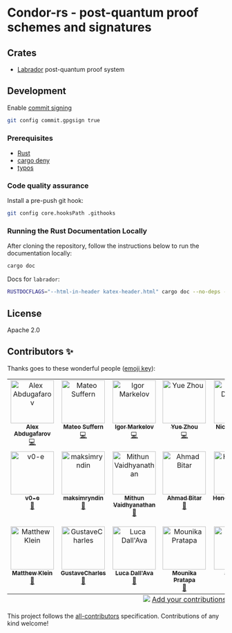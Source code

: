 # Condor-rs - post-quantum proof schemes and signatures

## Crates

* [Labrador](https://nethermindeth.github.io/condor-rs/labrador/) post-quantum proof system


## Development

Enable [commit signing](https://docs.github.com/en/authentication/managing-commit-signature-verification/signing-commits)

```sh
git config commit.gpgsign true
```

### Prerequisites

* [Rust](https://www.rust-lang.org/tools/install)
* [cargo deny](https://github.com/EmbarkStudios/cargo-deny)
* [typos](https://github.com/crate-ci/typos?tab=readme-ov-file#install)

### Code quality assurance

Install a pre-push git hook:

```sh
git config core.hooksPath .githooks
```

### Running the Rust Documentation Locally
After cloning the repository, follow the instructions below to run the documentation locally:

```sh
cargo doc
```

Docs for `labrador`:

```sh
RUSTDOCFLAGS="--html-in-header katex-header.html" cargo doc --no-deps -p labrador --open
```

## License

Apache 2.0

## Contributors ✨

Thanks goes to these wonderful people ([emoji key](https://allcontributors.org/docs/en/emoji-key)):

<!-- ALL-CONTRIBUTORS-LIST:START - Do not remove or modify this section -->
<!-- prettier-ignore-start -->
<!-- markdownlint-disable -->
<table>
  <tbody>
    <tr>
      <td align="center" valign="top" width="14.28%"><a href="https://github.com/frozenspider"><img src="https://avatars.githubusercontent.com/u/2077017?v=4?s=100" width="100px;" alt="Alex Abdugafarov"/><br /><sub><b>Alex Abdugafarov</b></sub></a><br /><a href="https://github.com/NethermindEth/condor-rs/commits?author=frozenspider" title="Code">💻</a></td>
      <td align="center" valign="top" width="14.28%"><a href="https://github.com/mattsuffern"><img src="https://avatars.githubusercontent.com/u/135047609?v=4?s=100" width="100px;" alt="Mateo Suffern"/><br /><sub><b>Mateo Suffern</b></sub></a><br /><a href="https://github.com/NethermindEth/condor-rs/commits?author=mattsuffern" title="Code">💻</a></td>
      <td align="center" valign="top" width="14.28%"><a href="https://github.com/pycckuu"><img src="https://avatars.githubusercontent.com/u/1489583?v=4?s=100" width="100px;" alt="Igor Markelov"/><br /><sub><b>Igor Markelov</b></sub></a><br /><a href="https://github.com/NethermindEth/condor-rs/commits?author=pycckuu" title="Code">💻</a></td>
      <td align="center" valign="top" width="14.28%"><a href="https://github.com/Yue-Zhou1"><img src="https://avatars.githubusercontent.com/u/78064891?v=4?s=100" width="100px;" alt="Yue Zhou"/><br /><sub><b>Yue Zhou</b></sub></a><br /><a href="https://github.com/NethermindEth/condor-rs/commits?author=Yue-Zhou1" title="Code">💻</a></td>
      <td align="center" valign="top" width="14.28%"><a href="https://github.com/NiDimi"><img src="https://avatars.githubusercontent.com/u/81875532?v=4?s=100" width="100px;" alt="Nick Dimitriou"/><br /><sub><b>Nick Dimitriou</b></sub></a><br /><a href="https://github.com/NethermindEth/condor-rs/pulls?q=is%3Apr+reviewed-by%3ANiDimi" title="Reviewed Pull Requests">👀</a></td>
      <td align="center" valign="top" width="14.28%"><a href="https://github.com/JamesEBall"><img src="https://avatars.githubusercontent.com/u/73405337?v=4?s=100" width="100px;" alt="James Ball"/><br /><sub><b>James Ball</b></sub></a><br /><a href="#ideas-JamesEBall" title="Ideas, Planning, & Feedback">🤔</a> <a href="#fundingFinding-JamesEBall" title="Funding Finding">🔍</a> <a href="#research-JamesEBall" title="Research">🔬</a></td>
      <td align="center" valign="top" width="14.28%"><a href="https://github.com/omibo"><img src="https://avatars.githubusercontent.com/u/42227752?v=4?s=100" width="100px;" alt="Omid Bodaghi"/><br /><sub><b>Omid Bodaghi</b></sub></a><br /><a href="https://github.com/NethermindEth/condor-rs/pulls?q=is%3Apr+reviewed-by%3Aomibo" title="Reviewed Pull Requests">👀</a></td>
    </tr>
    <tr>
      <td align="center" valign="top" width="14.28%"><a href="https://github.com/v0-e"><img src="https://avatars.githubusercontent.com/u/134806759?v=4?s=100" width="100px;" alt="v0-e"/><br /><sub><b>v0-e</b></sub></a><br /><a href="https://github.com/NethermindEth/condor-rs/pulls?q=is%3Apr+reviewed-by%3Av0-e" title="Reviewed Pull Requests">👀</a></td>
      <td align="center" valign="top" width="14.28%"><a href="https://maksimryndin.github.io/"><img src="https://avatars.githubusercontent.com/u/16288656?v=4?s=100" width="100px;" alt="maksimryndin"/><br /><sub><b>maksimryndin</b></sub></a><br /><a href="https://github.com/NethermindEth/condor-rs/pulls?q=is%3Apr+reviewed-by%3Amaksimryndin" title="Reviewed Pull Requests">👀</a></td>
      <td align="center" valign="top" width="14.28%"><a href="https://github.com/earthling1984"><img src="https://avatars.githubusercontent.com/u/19665196?v=4?s=100" width="100px;" alt="Mithun Vaidhyanathan"/><br /><sub><b>Mithun Vaidhyanathan</b></sub></a><br /><a href="#research-earthling1984" title="Research">🔬</a></td>
      <td align="center" valign="top" width="14.28%"><a href="https://github.com/smartprogrammer93"><img src="https://avatars.githubusercontent.com/u/33181301?v=4?s=100" width="100px;" alt="Ahmad Bitar"/><br /><sub><b>Ahmad Bitar</b></sub></a><br /><a href="#ideas-smartprogrammer93" title="Ideas, Planning, & Feedback">🤔</a></td>
      <td align="center" valign="top" width="14.28%"><a href="https://github.com/HendrikWaldner"><img src="https://avatars.githubusercontent.com/u/33893964?v=4?s=100" width="100px;" alt="HendrikWaldner"/><br /><sub><b>HendrikWaldner</b></sub></a><br /><a href="#research-HendrikWaldner" title="Research">🔬</a></td>
      <td align="center" valign="top" width="14.28%"><a href="https://www.linkedin.com/in/aragirtas"><img src="https://avatars.githubusercontent.com/u/95563727?v=4?s=100" width="100px;" alt="Ahmet Ramazan Agirtas"/><br /><sub><b>Ahmet Ramazan Agirtas</b></sub></a><br /><a href="#research-ahmetramazan" title="Research">🔬</a></td>
      <td align="center" valign="top" width="14.28%"><a href="https://github.com/mpzajac"><img src="https://avatars.githubusercontent.com/u/25900405?v=4?s=100" width="100px;" alt="mpzajac"/><br /><sub><b>mpzajac</b></sub></a><br /><a href="#research-mpzajac" title="Research">🔬</a></td>
    </tr>
    <tr>
      <td align="center" valign="top" width="14.28%"><a href="https://matthewklein.co.uk/"><img src="https://avatars.githubusercontent.com/u/96837318?v=4?s=100" width="100px;" alt="Matthew Klein"/><br /><sub><b>Matthew Klein</b></sub></a><br /><a href="#research-matthew-a-klein" title="Research">🔬</a></td>
      <td align="center" valign="top" width="14.28%"><a href="https://github.com/GustaveCharles"><img src="https://avatars.githubusercontent.com/u/91184289?v=4?s=100" width="100px;" alt="GustaveCharles"/><br /><sub><b>GustaveCharles</b></sub></a><br /><a href="#research-GustaveCharles" title="Research">🔬</a></td>
      <td align="center" valign="top" width="14.28%"><a href="https://sites.google.com/view/luca-dallava/"><img src="https://avatars.githubusercontent.com/u/94935046?v=4?s=100" width="100px;" alt="Luca Dall'Ava"/><br /><sub><b>Luca Dall'Ava</b></sub></a><br /><a href="#research-Luca-DallAva" title="Research">🔬</a></td>
      <td align="center" valign="top" width="14.28%"><a href="https://github.com/mounikapratapa"><img src="https://avatars.githubusercontent.com/u/43151963?v=4?s=100" width="100px;" alt="Mounika Pratapa"/><br /><sub><b>Mounika Pratapa</b></sub></a><br /><a href="#research-mounikapratapa" title="Research">🔬</a></td>
      <td align="center" valign="top" width="14.28%"><a href="https://sites.google.com/view/agarreta"><img src="https://avatars.githubusercontent.com/u/97292142?v=4?s=100" width="100px;" alt="albert_g"/><br /><sub><b>albert_g</b></sub></a><br /><a href="#research-albert-garreta" title="Research">🔬</a></td>
    </tr>
  </tbody>
  <tfoot>
    <tr>
      <td align="center" size="13px" colspan="7">
        <img src="https://raw.githubusercontent.com/all-contributors/all-contributors-cli/1b8533af435da9854653492b1327a23a4dbd0a10/assets/logo-small.svg">
          <a href="https://all-contributors.js.org/docs/en/bot/usage">Add your contributions</a>
        </img>
      </td>
    </tr>
  </tfoot>
</table>

<!-- markdownlint-restore -->
<!-- prettier-ignore-end -->

<!-- ALL-CONTRIBUTORS-LIST:END -->

This project follows the [all-contributors](https://github.com/all-contributors/all-contributors) specification. Contributions of any kind welcome!